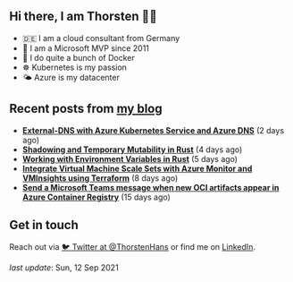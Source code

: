 ## Hi there, I am Thorsten 👋🏼

- 🇩🇪 I am a cloud consultant from Germany 
- 🔷 I am a Microsoft MVP since 2011
- 🐳 I do quite a bunch of Docker
- ☸️ Kubernetes is my passion
- 🌤 Azure is my datacenter

## Recent posts from [my blog](https://thorsten-hans.com) 

- **[External-DNS with Azure Kubernetes Service and Azure DNS](https://thorsten-hans.com/external-dns-azure-kubernetes-service-azure-dns/)** (2 days ago)
- **[Shadowing and Temporary Mutability in Rust](https://thorsten-hans.com/shadowing-temporary-mutability-rust/)** (4 days ago)
- **[Working with Environment Variables in Rust](https://thorsten-hans.com/working-with-environment-variables-in-rust/)** (5 days ago)
- **[Integrate Virtual Machine Scale Sets with Azure Monitor and VMInsights using Terraform](https://thorsten-hans.com/integrate-virtual-machine-scale-sets-azure-monitor-vminsights-terraform/)** (8 days ago)
- **[Send a Microsoft Teams message when new OCI artifacts appear in Azure Container Registry](https://thorsten-hans.com/send-microsoft-teams-message-oci-artifacts-azure-container-registry/)** (15 days ago)

## Get in touch

Reach out via [🐦 Twitter at @ThorstenHans](https://twitter.com/ThorstenHans) or find me on [LinkedIn](https://linkedin.com/in/ThorstenHans).

_last update_: Sun, 12 Sep 2021
